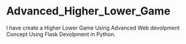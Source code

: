 # Advanced_Higher_Lower_Game
I have create a Higher Lower Game Using Advanced Web devolpment Concept Using Flask Devolpment in Python.
